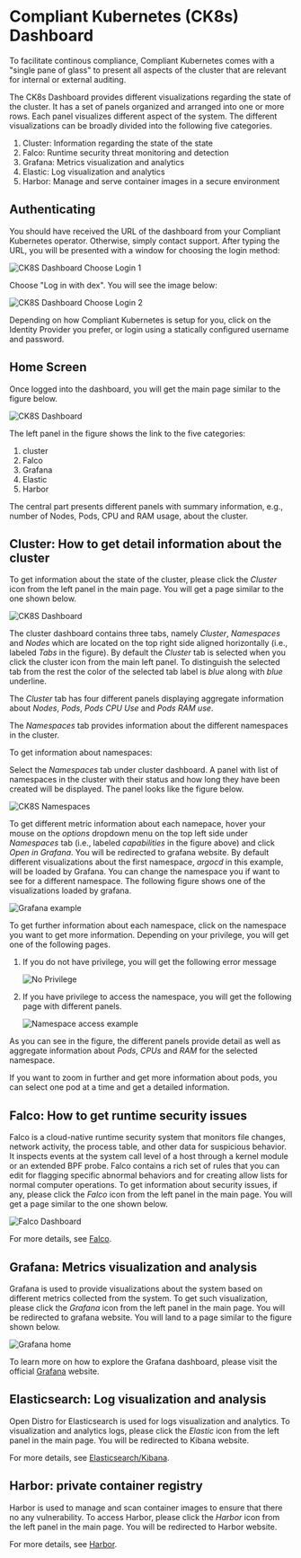# Compliant Kubernetes (CK8s) Dashboard

To facilitate continous compliance, Compliant Kubernetes comes with a "single pane of glass" to present all aspects of the cluster that are relevant for internal or external auditing.

The CK8s Dashboard provides different visualizations regarding the state of the cluster. It has a set of panels organized and arranged into one or more rows. Each panel visualizes different aspect of the system. The different visualizations can be broadly divided into the following five categories.

1. Cluster: Information regarding the state of the state
2. Falco: Runtime security threat monitoring and detection
3. Grafana: Metrics visualization and analytics
4. Elastic: Log visualization and analytics
5. Harbor: Manage and serve container images in a secure environment

## Authenticating

You should have received the URL of the dashboard from your Compliant Kubernetes operator. Otherwise, simply contact support. After typing the URL, you will be presented with a window for choosing the login method:

![CK8S Dashboard Choose Login 1](../img/ck8sdash-choose-login1.png)

Choose "Log in with dex". You will see the image below:

![CK8S Dashboard Choose Login 2](../img/ck8sdash-choose-login2.png)

Depending on how Compliant Kubernetes is setup for you, click on the Identity Provider you prefer, or login using a statically configured username and password.

## Home Screen

Once logged into the dashboard, you will get the main page similar to the figure below.

![CK8S Dashboard](../img/ck8sdash.png)

The left panel in the figure shows the link to the five categories:

1. cluster
2. Falco
3. Grafana
4. Elastic
5. Harbor

The central part presents different panels with summary information, e.g., number of Nodes, Pods, CPU and RAM usage, about the cluster.

## Cluster: How to get detail information about the cluster

To get information about the state of the cluster, please click the *Cluster* icon  from the left panel in the main page. You will get a page similar to the one shown below.

![CK8S Dashboard](../img/cluster.png)

The cluster dashboard contains three tabs, namely *Cluster*, *Namespaces* and *Nodes* which are located on the top right side aligned horizontally (i.e., labeled *Tabs* in the figure). By default the *Cluster* tab is selected when you click the cluster icon from the main left panel. To distinguish the selected tab from the rest the color of the selected tab label is *blue* along with *blue* underline.

The *Cluster* tab has four different panels displaying aggregate information about *Nodes*, *Pods*, *Pods CPU Use* and *Pods RAM use*.

The *Namespaces* tab provides information about the different namespaces in the cluster.

To get information about namespaces:

Select the *Namespaces* tab under cluster dashboard. A panel with list of namespaces in the cluster with their status and how long they have been created will be displayed.  The panel looks like the figure below.

  ![CK8S Namespaces](../img/namespaces.png)

To get different metric information about each namepace,  hover your mouse on the *options* dropdown menu on the top left side under *Namespaces* tab (i.e., labeled *capabilities* in the figure above) and click *Open in Grafana*. You will be redirected to grafana website. By default different visualizations about the first namespace, *argocd* in this example, will be loaded by Grafana. You can change the namespace you if want to see for a different namespace. The following figure shows one of the visualizations loaded by grafana.

  ![Grafana example](../img/grafana_under_ns.png)

To get further information about each namespace, click on the namespace you want to get more information. Depending on your privilege, you will get one of the following pages.

  1. If you do not have privilege, you will get the following error message

      ![No Privilege](../img/no_privilege.png)

  1. If you have privilege to access the namespace, you will get the following page with different panels.

      ![Namespace access example](../img/privileged_ns.png)

   As you can see in the figure, the different panels provide detail as well as aggregate information about  *Pods*, *CPUs* and *RAM* for the selected namespace.

   If you want to zoom in further and get more information about pods, you can select one pod at a time and get a detailed information.

## Falco: How to get runtime security issues

Falco is a cloud-native runtime security system that monitors file changes, network activity, the process table, and other data for suspicious behavior. It inspects events at the system call level of a host through a kernel module or an extended BPF probe. Falco contains a rich set of rules that you can edit for flagging specific abnormal behaviors and for creating allow lists for normal computer operations.
To get information about security issues, if any, please click the *Falco* icon from the left panel in the main page. You will get a page similar to the one shown below.

![Falco Dashboard](../img/falco.png)


For more details, see [Falco](../falco).

## Grafana: Metrics visualization and analysis

Grafana is used to provide visualizations about the system based on different metrics collected from the system. To get such visualization, please click the *Grafana* icon from the left panel in the main page. You will be redirected to grafana website. You will land to a page similar to the figure shown below.

![Grafana home](../img/grafana.png)

To learn more on how to explore the Grafana dashboard, please visit the official [Grafana](https://grafana.com/docs/grafana/latest/features/dashboard/) website.

## Elasticsearch: Log visualization and analysis

Open Distro for Elasticsearch is used for logs visualization and analytics. To  visualization and analytics logs, please click the *Elastic* icon from the left panel in the main page. You will be redirected to Kibana website.

For more details, see [Elasticsearch/Kibana](../elasticsearch).

## Harbor: private container registry

Harbor is used to manage and scan container images to ensure that there no any vulnerability. To access Harbor, please click the *Harbor* icon from the left panel in the main page. You will be redirected to Harbor website.

For more details, see [Harbor](../harbor).
